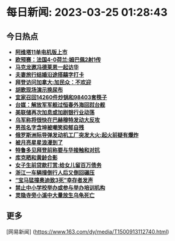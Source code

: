 
# 每日新闻: 2023-03-25 01:28:43
## 今日热点

- **[阿维塔11单电机版上市](https://www.163.com/search?keyword=%E9%98%BF%E7%BB%B4%E5%A1%9411%E5%8D%95%E7%94%B5%E6%9C%BA%E7%89%88%E4%B8%8A%E5%B8%82)**
- **[欧预赛：法国4-0荷兰:姆巴佩2射1传](https://www.163.com/search?keyword=%E6%AC%A7%E9%A2%84%E8%B5%9B%EF%BC%9A%E6%B3%95%E5%9B%BD4-0%E8%8D%B7%E5%85%B0+%E5%A7%86%E5%B7%B4%E4%BD%A92%E5%B0%841%E4%BC%A0)**
- **[马克龙邀冯德莱恩一起访华](https://www.163.com/search?keyword=%E9%A9%AC%E5%85%8B%E9%BE%99%E9%82%80%E5%86%AF%E5%BE%B7%E8%8E%B1%E6%81%A9%E4%B8%80%E8%B5%B7%E8%AE%BF%E5%8D%8E)**
- **[夫妻旅行结婚沿途搭囍字打卡](https://www.163.com/search?keyword=%E5%A4%AB%E5%A6%BB%E6%97%85%E8%A1%8C%E7%BB%93%E5%A9%9A%E6%B2%BF%E9%80%94%E6%90%AD%E5%9B%8D%E5%AD%97%E6%89%93%E5%8D%A1)**
- **[拜登访问加拿大:加民众：不欢迎](https://www.163.com/search?keyword=%E6%8B%9C%E7%99%BB%E8%AE%BF%E9%97%AE%E5%8A%A0%E6%8B%BF%E5%A4%A7+%E5%8A%A0%E6%B0%91%E4%BC%97%EF%BC%9A%E4%B8%8D%E6%AC%A2%E8%BF%8E)**
- **[胡歌现场演示换尿布](https://www.163.com/search?keyword=%E8%83%A1%E6%AD%8C%E7%8E%B0%E5%9C%BA%E6%BC%94%E7%A4%BA%E6%8D%A2%E5%B0%BF%E5%B8%83)**
- **[宜家召回14260件炒锅和98403套筷子](https://www.163.com/search?keyword=%E5%AE%9C%E5%AE%B6%E5%8F%AC%E5%9B%9E14260%E4%BB%B6%E7%82%92%E9%94%85%E5%92%8C98403%E5%A5%97%E7%AD%B7%E5%AD%90)**
- **[台媒：解放军军舰过恒春外海回怼台舰](https://www.163.com/search?keyword=%E5%8F%B0%E5%AA%92%EF%BC%9A%E8%A7%A3%E6%94%BE%E5%86%9B%E5%86%9B%E8%88%B0%E8%BF%87%E6%81%92%E6%98%A5%E5%A4%96%E6%B5%B7%E5%9B%9E%E6%80%BC%E5%8F%B0%E8%88%B0)**
- **[美联储再次加息或加剧银行业动荡](https://www.163.com/search?keyword=%E7%BE%8E%E8%81%94%E5%82%A8%E5%86%8D%E6%AC%A1%E5%8A%A0%E6%81%AF%E6%88%96%E5%8A%A0%E5%89%A7%E9%93%B6%E8%A1%8C%E4%B8%9A%E5%8A%A8%E8%8D%A1)**
- **[乌军称将很快在巴赫穆特发动大反攻](https://www.163.com/search?keyword=%E4%B9%8C%E5%86%9B%E7%A7%B0%E5%B0%86%E5%BE%88%E5%BF%AB%E5%9C%A8%E5%B7%B4%E8%B5%AB%E7%A9%86%E7%89%B9%E5%8F%91%E5%8A%A8%E5%A4%A7%E5%8F%8D%E6%94%BB)**
- **[男孩名字含坤被嘲笑抑郁自残](https://www.163.com/search?keyword=%E7%94%B7%E5%AD%A9%E5%90%8D%E5%AD%97%E5%90%AB%E5%9D%A4%E8%A2%AB%E5%98%B2%E7%AC%91%E6%8A%91%E9%83%81%E8%87%AA%E6%AE%8B)**
- **[俄罗斯洲际导弹发动机工厂突发大火:起火前疑有爆炸](https://www.163.com/search?keyword=%E4%BF%84%E7%BD%97%E6%96%AF%E6%B4%B2%E9%99%85%E5%AF%BC%E5%BC%B9%E5%8F%91%E5%8A%A8%E6%9C%BA%E5%B7%A5%E5%8E%82%E7%AA%81%E5%8F%91%E5%A4%A7%E7%81%AB+%E8%B5%B7%E7%81%AB%E5%89%8D%E7%96%91%E6%9C%89%E7%88%86%E7%82%B8)**
- **[被月亮星星浪漫到了](https://www.163.com/search?keyword=%E8%A2%AB%E6%9C%88%E4%BA%AE%E6%98%9F%E6%98%9F%E6%B5%AA%E6%BC%AB%E5%88%B0%E4%BA%86)**
- **[特鲁多见拜登前称要与华接触和对抗](https://www.163.com/search?keyword=%E7%89%B9%E9%B2%81%E5%A4%9A%E8%A7%81%E6%8B%9C%E7%99%BB%E5%89%8D%E7%A7%B0%E8%A6%81%E4%B8%8E%E5%8D%8E%E6%8E%A5%E8%A7%A6%E5%92%8C%E5%AF%B9%E6%8A%97)**
- **[库克晒和黄龄合影](https://www.163.com/search?keyword=%E5%BA%93%E5%85%8B%E6%99%92%E5%92%8C%E9%BB%84%E9%BE%84%E5%90%88%E5%BD%B1)**
- **[女子生前贷款打赏:给女儿留百万债务](https://www.163.com/search?keyword=%E5%A5%B3%E5%AD%90%E7%94%9F%E5%89%8D%E8%B4%B7%E6%AC%BE%E6%89%93%E8%B5%8F+%E7%BB%99%E5%A5%B3%E5%84%BF%E7%95%99%E7%99%BE%E4%B8%87%E5%80%BA%E5%8A%A1)**
- **[浙江一车辆撞倒行人后又倒回碾压](https://www.163.com/search?keyword=%E6%B5%99%E6%B1%9F%E4%B8%80%E8%BD%A6%E8%BE%86%E6%92%9E%E5%80%92%E8%A1%8C%E4%BA%BA%E5%90%8E%E5%8F%88%E5%80%92%E5%9B%9E%E7%A2%BE%E5%8E%8B)**
- **[“宝马猛撞奥迪致3死”幸存者发声](https://www.163.com/search?keyword=%E2%80%9C%E5%AE%9D%E9%A9%AC%E7%8C%9B%E6%92%9E%E5%A5%A5%E8%BF%AA%E8%87%B43%E6%AD%BB%E2%80%9D%E5%B9%B8%E5%AD%98%E8%80%85%E5%8F%91%E5%A3%B0)**
- **[禁止中小学校举办或参与举办培训机构](https://www.163.com/search?keyword=%E7%A6%81%E6%AD%A2%E4%B8%AD%E5%B0%8F%E5%AD%A6%E6%A0%A1%E4%B8%BE%E5%8A%9E%E6%88%96%E5%8F%82%E4%B8%8E%E4%B8%BE%E5%8A%9E%E5%9F%B9%E8%AE%AD%E6%9C%BA%E6%9E%84)**
- **[灵隐寺旁小溪中大量放生乌龟死亡](https://www.163.com/search?keyword=%E7%81%B5%E9%9A%90%E5%AF%BA%E6%97%81%E5%B0%8F%E6%BA%AA%E4%B8%AD%E5%A4%A7%E9%87%8F%E6%94%BE%E7%94%9F%E4%B9%8C%E9%BE%9F%E6%AD%BB%E4%BA%A1)**

## 更多
[网易新闻] (https://www.163.com/dy/media/T1500913112740.html)
